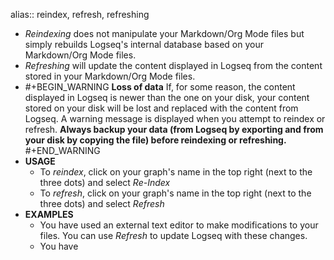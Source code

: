 alias:: reindex, refresh, refreshing

- _Reindexing_ does not manipulate your Markdown/Org Mode files but simply rebuilds Logseq's internal database based on your Markdown/Org Mode files.
- _Refreshing_ will update the content displayed in Logseq from the content stored in your Markdown/Org Mode files.
-
  #+BEGIN_WARNING
  **Loss of data**
  If, for some reason, the content displayed in Logseq is newer than the one on your disk, your content stored on your disk will be lost and replaced with the content from Logseq. A warning message is displayed when you attempt to reindex or refresh.
  **Always backup your data (from Logseq by exporting and from your disk by copying the file) before reindexing or refreshing.**
  #+END_WARNING
- **USAGE**
	- To _reindex_, click on your graph's name in the top right (next to the three dots) and select _Re-Index_
	- To _refresh_, click on your graph's name in the top right (next to the three dots) and select _Refresh_
- **EXAMPLES**
	- You have used an external text editor to make modifications to your files. You can use _Refresh_ to update Logseq with these changes.
	- You have